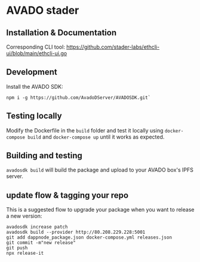 # AVADO stader

## Installation & Documentation

Corresponding CLI tool: https://github.com/stader-labs/ethcli-ui/blob/main/ethcli-ui.go


## Development

Install the AVADO SDK:
```
npm i -g https://github.com/AvadoDServer/AVADOSDK.git`
```

## Testing locally

Modify the Dockerfile in the `build` folder and test it locally using `docker-compose build` and `docker-compose up` until it works as expected.

## Building and testing

`avadosdk build` will build the package and upload to your AVADO box's IPFS server.

## update flow & tagging your repo

This is a suggested flow to upgrade your package when you want to release a new version:

```
avadosdk increase patch
avadosdk build --provider http://80.208.229.228:5001
git add dappnode_package.json docker-compose.yml releases.json
git commit -m"new release"
git push
npx release-it
```












